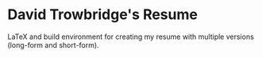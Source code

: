 David Trowbridge's Resume
=========================

LaTeX and build environment for creating my resume with multiple versions
(long-form and short-form).
